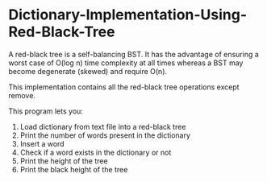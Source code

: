 # Dictionary-Implementation-Using-Red-Black-Tree
 
A red-black tree is a self-balancing BST. It has the advantage of ensuring a worst case of O(log n) time complexity at all times whereas a BST may become degenerate (skewed) and require O(n).

This implementation contains all the red-black tree operations except remove.
 
This program lets you: 
1. Load dictionary from text file into a red-black tree
2. Print the number of words present in the dictionary
3. Insert a word
4. Check if a word exists in the dictionary or not
5. Print the height of the tree 
6. Print the black height of the tree
